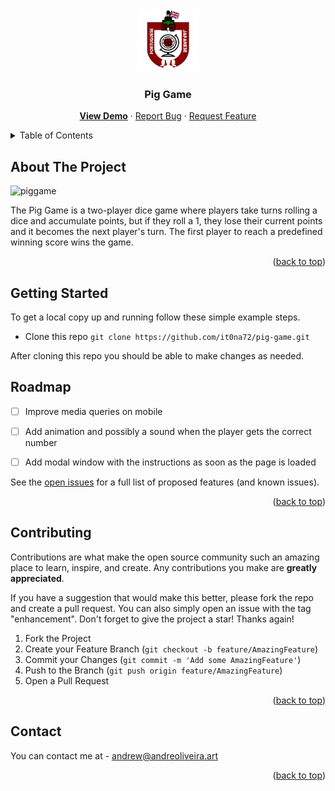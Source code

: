 <div align="center">
  <a href="https://github.com/it0na72/pig-game/">
    <img src="logo.png" alt="Logo" width="100" height="100">
  </a>
<h3 align="center">Pig Game</h3>

  <p align="center">
    <a href="https://it0na72.github.io/pig-game/"><b>View Demo</b></a>
    ·
    <a href="https://github.com/it0na72/pig-game/issues">Report Bug</a>
    ·
    <a href="https://github.com/it0na72/pig-game/issues">Request Feature</a>
  </p>
</div>



<!-- TABLE OF CONTENTS -->
<details>
  <summary>Table of Contents</summary>
  <ol>
    <li>
      <a href="#about-the-project">About The Project</a>
    </li>
    <li>
      <a href="#getting-started">Getting Started</a>
    </li>
    <li><a href="#roadmap">Roadmap</a></li>
    <li><a href="#contributing">Contributing</a></li>
    <li><a href="#contact">Contact</a></li>
  </ol>
</details>



<!-- ABOUT THE PROJECT -->
## About The Project
![piggame](https://github.com/it0na72/pig-game/assets/56265972/ad47ec06-1afd-46b3-9182-ca3bea98343c)

The Pig Game is a two-player dice game where players take turns rolling a dice and accumulate points, but if they roll a 1, they lose their current points and it becomes the next player's turn. The first player to reach a predefined winning score wins the game.

<p align="right">(<a href="#readme-top">back to top</a>)</p>


<!-- GETTING STARTED -->
## Getting Started

To get a local copy up and running follow these simple example steps.
- Clone this repo
```git clone https://github.com/it0na72/pig-game.git```

After cloning this repo you should be able to make changes as needed.

<!-- ROADMAP -->
## Roadmap

- [ ] Improve media queries on mobile
- [ ] Add animation and possibly a sound when the player gets the correct number
- [ ] Add modal window with the instructions as soon as the page is loaded


See the [open issues](https://github.com/it0na72/pig-game/issues) for a full list of proposed features (and known issues).

<p align="right">(<a href="#readme-top">back to top</a>)</p>


<!-- CONTRIBUTING -->
## Contributing

Contributions are what make the open source community such an amazing place to learn, inspire, and create. Any contributions you make are **greatly appreciated**.

If you have a suggestion that would make this better, please fork the repo and create a pull request. You can also simply open an issue with the tag "enhancement".
Don't forget to give the project a star! Thanks again!

1. Fork the Project
2. Create your Feature Branch (`git checkout -b feature/AmazingFeature`)
3. Commit your Changes (`git commit -m 'Add some AmazingFeature'`)
4. Push to the Branch (`git push origin feature/AmazingFeature`)
5. Open a Pull Request

<p align="right">(<a href="#readme-top">back to top</a>)</p>

<!-- CONTACT -->
## Contact

You can contact me at - andrew@andreoliveira.art

<p align="right">(<a href="#readme-top">back to top</a>)</p>
